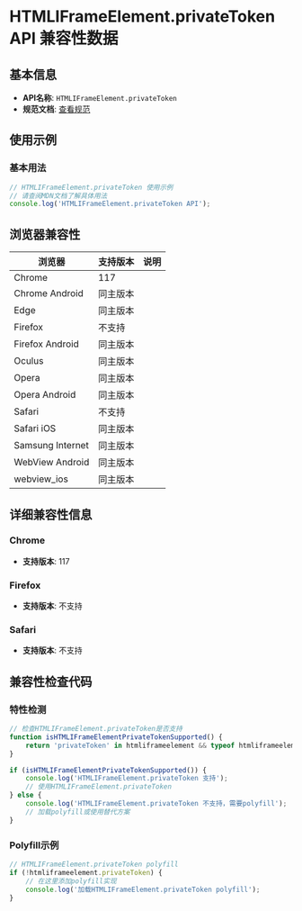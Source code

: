 # HTMLIFrameElement.privateToken API 兼容性数据

## 基本信息

- **API名称**: `HTMLIFrameElement.privateToken`
- **规范文档**: [查看规范](https://wicg.github.io/trust-token-api/#dom-htmliframeelement-privatetoken)

## 使用示例

### 基本用法

```javascript
// HTMLIFrameElement.privateToken 使用示例
// 请查阅MDN文档了解具体用法
console.log('HTMLIFrameElement.privateToken API');
```

## 浏览器兼容性

| 浏览器 | 支持版本 | 说明 |
|--------|----------|------|
| Chrome | 117 |  |
| Chrome Android | 同主版本 |  |
| Edge | 同主版本 |  |
| Firefox | 不支持 |  |
| Firefox Android | 同主版本 |  |
| Oculus | 同主版本 |  |
| Opera | 同主版本 |  |
| Opera Android | 同主版本 |  |
| Safari | 不支持 |  |
| Safari iOS | 同主版本 |  |
| Samsung Internet | 同主版本 |  |
| WebView Android | 同主版本 |  |
| webview_ios | 同主版本 |  |

## 详细兼容性信息

### Chrome

- **支持版本**: 117

### Firefox

- **支持版本**: 不支持

### Safari

- **支持版本**: 不支持

## 兼容性检查代码

### 特性检测

```javascript
// 检查HTMLIFrameElement.privateToken是否支持
function isHTMLIFrameElementPrivateTokenSupported() {
    return 'privateToken' in htmliframeelement && typeof htmliframeelement.privateToken === 'function';
}

if (isHTMLIFrameElementPrivateTokenSupported()) {
    console.log('HTMLIFrameElement.privateToken 支持');
    // 使用HTMLIFrameElement.privateToken
} else {
    console.log('HTMLIFrameElement.privateToken 不支持，需要polyfill');
    // 加载polyfill或使用替代方案
}
```

### Polyfill示例

```javascript
// HTMLIFrameElement.privateToken polyfill
if (!htmliframeelement.privateToken) {
    // 在这里添加polyfill实现
    console.log('加载HTMLIFrameElement.privateToken polyfill');
}
```

